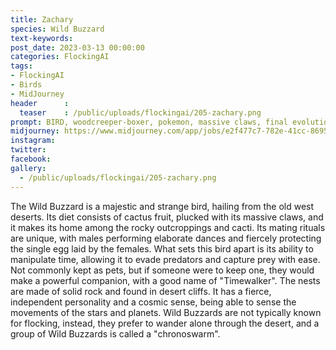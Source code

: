 ```yaml
---
title: Zachary
species: Wild Buzzard
text-keywords: 
post_date: 2023-03-13 00:00:00
categories: FlockingAI
tags:
- FlockingAI
- Birds
- MidJourney 
header      :
  teaser    : /public/uploads/flockingai/205-zachary.png
prompt: BIRD, woodcreeper-boxer, pokemon, massive claws, final evolution, detailed garden background, cinematic, in the style of Breath of the Wild 1350
midjourney: https://www.midjourney.com/app/jobs/e2f477c7-782e-41cc-8695-90a77fa7d680
instagram: 
twitter: 
facebook: 
gallery: 
  - /public/uploads/flockingai/205-zachary.png
---
```


The Wild Buzzard is a majestic and strange bird, hailing from the old west deserts. Its diet consists of cactus fruit, plucked with its massive claws, and it makes its home among the rocky outcroppings and cacti. Its mating rituals are unique, with males performing elaborate dances and fiercely protecting the single egg laid by the females. What sets this bird apart is its ability to manipulate time, allowing it to evade predators and capture prey with ease. Not commonly kept as pets, but if someone were to keep one, they would make a powerful companion, with a good name of "Timewalker". The nests are made of solid rock and found in desert cliffs. It has a fierce, independent personality and a cosmic sense, being able to sense the movements of the stars and planets. Wild Buzzards are not typically known for flocking, instead, they prefer to wander alone through the desert, and a group of Wild Buzzards is called a "chronoswarm".
